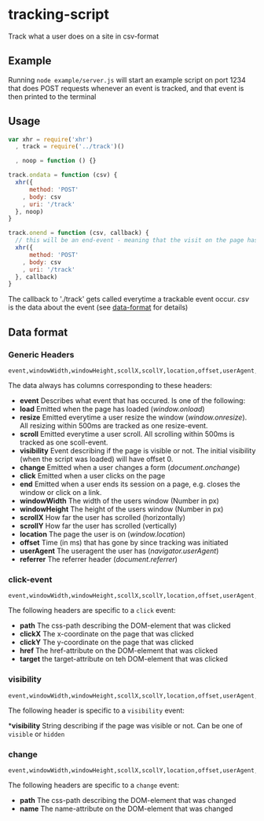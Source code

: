 # tracking-script

Track what a user does on a site in csv-format

## Example

Running `node example/server.js` will start an example script on port 1234 that does POST requests whenever an event is tracked, and that event is then printed to the terminal

## Usage

```js
var xhr = require('xhr')
  , track = require('../track')()

  , noop = function () {}

track.ondata = function (csv) {
  xhr({
      method: 'POST'
    , body: csv
    , uri: '/track'
  }, noop)
}

track.onend = function (csv, callback) {
  // this will be an end-event - meaning that the visit on the page has ended
  xhr({
      method: 'POST'
    , body: csv
    , uri: '/track'
  }, callback)
}
```

The callback to './track' gets called everytime a trackable event occur. _csv_ is the data about the event (see [data-format](#data-format) for details)

## Data format

### Generic Headers

```
event,windowWidth,windowHeight,scollX,scollY,location,offset,userAgent,referrer
```

The data always has columns corresponding to these headers:

* __event__ Describes what event that has occured. Is one of the following:
 * __load__ Emitted when the page has loaded (_window.onload_)
 * __resize__ Emitted everytime a user resize the window (_window.onresize_). All resizing within 500ms are tracked as one resize-event.
 * __scroll__ Emitted everytime a user scroll. All scrolling within 500ms is tracked as one scoll-event.
 * __visibility__ Event describing if the page is visible or not. The initial visibility (when the script was loaded) will have offset 0.
 * __change__ Emitted when a user changes a form (_document.onchange_)
 * __click__ Emitted when a user clicks on the page
 * __end__ Emitted when a user ends its session on a page, e.g. closes the window or click on a link.
* __windowWidth__ The width of the users window (Number in px)
* __windowHeight__ The height of the users window (Number in px)
* __scrollX__ How far the user has scrolled (horizontally)
* __scrollY__ How far the user has scrolled (vertically)
* __location__ The page the user is on (_window.location_)
* __offset__ Time (in ms) that has gone by since tracking was initiated
* __userAgent__ The useragent the user has (_navigator.userAgent_)
* __referrer__ The referrer header (_document.referrer_)

### click-event

```
event,windowWidth,windowHeight,scollX,scollY,location,offset,userAgent,referrer,path,clickX,clickY,href,target
```
The following headers are specific to a `click` event:

* __path__ The css-path describing the DOM-element that was clicked
* __clickX__ The x-coordinate on the page that was clicked
* __clickY__ The y-coordinate on the page that was clicked
* __href__ The href-attribute on the DOM-element that was clicked
* __target__ the target-attribute on teh DOM-element that was clicked

### visibility

```
event,windowWidth,windowHeight,scollX,scollY,location,offset,userAgent,referrer,visibility
```

The following header is specific to a `visibility` event:

*__visibility__ String describing if the page was visible or not. Can be one of `visible` or `hidden`

### change

```
event,windowWidth,windowHeight,scollX,scollY,location,offset,userAgent,referrer,path,name
```

The following headers are specific to a `change` event:

* __path__ The css-path describing the DOM-element that was changed
* __name__ The name-attribute on the DOM-element that was changed
